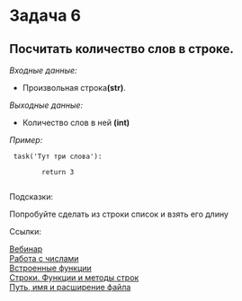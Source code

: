 <h1 >Задача 6</h1>
<h2>Посчитать количество слов в строке.
</h2>
<p><i>Входные данные:</i></p>
<ul><li>Произвольная строка<strong>(str)</strong>.</ul>
<p><i>Выходные данные:</i></p>
<ul><li> Количество слов в ней <strong>(int)</strong></li></ul>
<p><i>Пример:</i></p>
<div class="example">
    <code> task('Тут три слова'): </code> <br>
    <code>
        return 3
    </code>
</div>

<p>Подсказки:</p>
<div class="hint">
    <div>Попробуйте сделать из строки список и взять его длину</div>
</div>

<p>Ссылки:</p>

<a href="https://online.sbis.ru/shared/disk/d8591357-0df0-4a58-8506-f6a9c93e34b7">Вебинар</a>
<br>
<a href="https://pythonworld.ru/tipy-dannyx-v-python/chisla-int-float-complex.html">Работа с числами</a>
<br>
<a href="https://pythonworld.ru/osnovy/vstroennye-funkcii.html">Встроенные функции</a>
<br>
<a href="https://pythonworld.ru/tipy-dannyx-v-python/stroki-funkcii-i-metody-strok.html">Строки. Функции и методы строк</a>
<br>
<a href="https://all-python.ru/osnovy/put-imya-i-rasshirenie-fajla.html">Путь, имя и расширение файла</a>
